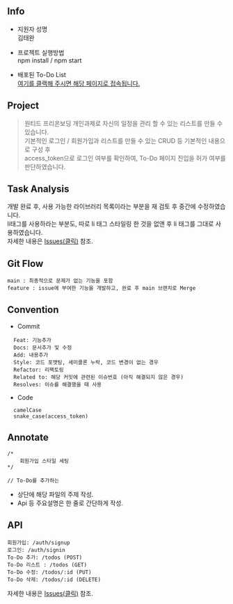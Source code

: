 ## Info

- 지원자 성명<br/>
  김태완

- 프로젝트 실행방법<br/>
  npm install / npm start

- 배포된 To-Do List<br/>
  [여기를 클랙해 주시면 해당 페이지로 접속됩니다.](http://to-do-list.shop)

## Project

> 원티드 프리온보딩 개인과제로 자신의 일정을 관리 할 수 있는 리스트를 만들 수 있습니다.<br/>
> 기본적인 로그인 / 회원가입과 리스트를 만들 수 있는 CRUD 등 기본적인 내용으로 구성 후<br/>
> access_token으로 로그인 여부를 확인하여, To-Do 페이지 진입을 허가 여부를 판단하였습니다.

## Task Analysis

개발 완료 후, 사용 가능한 라이브러리 목록이라는 부분을 재 검토 후 중간에 수정하였습니다.<br/>
li태그를 사용하라는 부분도, 따로 li 태그 스타일링 한 것을 없앤 후 li 태그를 그대로 사용하였습니다.<br/>
자세한 내용은 [Issues(클릭)](https://github.com/richcollector/wanted-pre-onboarding-frontend/issues) 참조.

## Git Flow

```
main : 최종적으로 문제가 없는 기능을 포함
feature : issue에 부여한 기능을 개발하고, 완료 후 main 브랜치로 Merge
```

## Convention

- Commit

```
  Feat: 기능추가
  Docs: 문서추가 및 수정
  Add: 내용추가
  Style: 코드 포맷팅, 세미콜론 누락, 코드 변경이 없는 경우
  Refactor: 리팩토링
  Related to: 해당 커밋에 관련된 이슈번호 (아직 해결되지 않은 경우)
  Resolves: 이슈를 해결했을 때 사용
```

- Code

```
  camelCase
  snake_case(access_token)
```

## Annotate

```
/*
    회원가입 스타일 세팅
*/

// To-Do를 추가하는
```

- 상단에 해당 파일의 주제 작성.
- Api 등 주요설명은 한 줄로 간단하게 작성.

## API

```
회원가입: /auth/signup
로그인: /auth/signin
To-Do 추가: /todos (POST)
To-Do 리스트 : /todos (GET)
To-Do 수정: /todos/:id (PUT)
To-Do 삭제: /todos/:id (DELETE)
```

자세한 내용은 [Issues(클릭)](https://github.com/richcollector/wanted-pre-onboarding-frontend/issues) 참조.
